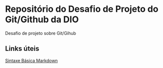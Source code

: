 # Repositório do Desafio de Projeto do Git/Github  da DIO
Desafio de projeto sobre Git/Gihub


## Links úteis
[Sintaxe Básica Markdown](https://www.markdownguide.org/getting-started)
